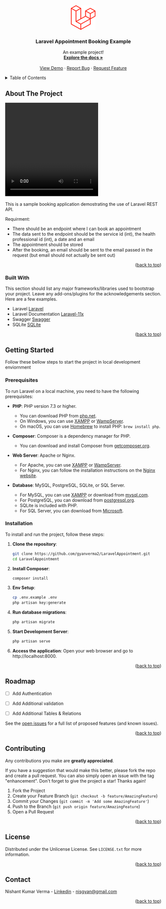 
<a id="readme-top"></a>


<!-- PROJECT LOGO -->
<br />
<div align="center">
  <a href="#">
    <img src="public/images/logo.svg" alt="Laravel Logo" width="80" height="80">
  </a>

  <h3 align="center">Laravel Appointment Booking Example</h3>

  <p align="center">
    An example project!
    <br />
    <a href="#docs"><strong>Explore the docs »</strong></a>
    <br />
    <br />
    <a href="#demo">View Demo</a>
    &middot;
    <a href="https://github.com/gyanverma2/LaravelAppointment/issues">Report Bug</a>
    &middot;
    <a href="https://github.com/gyanverma2/LaravelAppointment/issues">Request Feature</a>
  </p>
</div>



<!-- TABLE OF CONTENTS -->
<details>
  <summary>Table of Contents</summary>
  <ol>
    <li>
      <a href="#about-the-project">About The Project</a>
      <ul>
        <li><a href="#built-with">Built With</a></li>
      </ul>
    </li>
    <li>
      <a href="#getting-started">Getting Started</a>
      <ul>
        <li><a href="#prerequisites">Prerequisites</a></li>
        <li><a href="#installation">Installation</a></li>
      </ul>
    </li>
     <li><a href="#roadmap">Roadmap</a></li>
    <li><a href="#contributing">Contributing</a></li>
    <li><a href="#license">License</a></li>
    <li><a href="#contact">Contact</a></li>
    
  </ol>
</details>



<!-- ABOUT THE PROJECT -->
## About The Project
<video src="https://github.com/gyanverma2/LaravelAppointment/public/images/DemoVideo.mp4" width="300" height="300" ></video>


This is a sample booking application demostrating the use of Laravel REST API.

Requirment:  
* There should be an endpoint where I can book an appointment
* The data sent to the endpoint should be the service id (int), the health professional id (int), a date and an email
* The appointment should be stored
* After the booking, an email should be sent to the email passed in the request (but email should not actually be sent out)


<p align="right">(<a href="#readme-top">back to top</a>)</p>



### Built With

This section should list any major frameworks/libraries used to bootstrap your project. Leave any add-ons/plugins for the acknowledgements section. Here are a few examples.

* Laravel [Laravel]
* Laravel Documentation [Laravel-11x]
* Swagger [Swagger]
* SQLite [SQLite]

<p align="right">(<a href="#readme-top">back to top</a>)</p>



<!-- GETTING STARTED -->
## Getting Started

Follow these bellow steps to start the project in local development enviornment

### Prerequisites

To run Laravel on a local machine, you need to have the following prerequisites:

- **PHP**: PHP version 7.3 or higher.
  - You can download PHP from [php.net](https://www.php.net/downloads).
  - On Windows, you can use [XAMPP](https://www.apachefriends.org/index.html) or [WampServer](http://www.wampserver.com/en/).
  - On macOS, you can use [Homebrew](https://brew.sh/) to install PHP: `brew install php`.

- **Composer**: Composer is a dependency manager for PHP.
  - You can download and install Composer from [getcomposer.org](https://getcomposer.org/download/).

- **Web Server**: Apache or Nginx.
  - For Apache, you can use [XAMPP](https://www.apachefriends.org/index.html) or [WampServer](http://www.wampserver.com/en/).
  - For Nginx, you can follow the installation instructions on the [Nginx website](https://nginx.org/en/download.html).

- **Database**: MySQL, PostgreSQL, SQLite, or SQL Server.
  - For MySQL, you can use [XAMPP](https://www.apachefriends.org/index.html) or download from [mysql.com](https://dev.mysql.com/downloads/).
  - For PostgreSQL, you can download from [postgresql.org](https://www.postgresql.org/download/).
  - SQLite is included with PHP.
  - For SQL Server, you can download from [Microsoft](https://www.microsoft.com/en-us/sql-server/sql-server-downloads).


### Installation

To install and run the project, follow these steps:

1. **Clone the repository**:
   ```sh
   git clone https://github.com/gyanverma2/LaravelAppointment.git
   cd LaravelAppointment

2. **Install Composer**:
   ```sh
   composer install

3. **Env Setup**:
   ```sh
   cp .env.example .env
   php artisan key:generate

4. **Run database migrations**:
   ```sh
   php artisan migrate

5. **Start Development Server**:
   ```sh
   php artisan serve

6. **Access the application**:
    Open your web browser and go to http://localhost:8000.

<p align="right">(<a href="#readme-top">back to top</a>)</p>


<!-- ROADMAP -->
## Roadmap

- [ ] Add Authentication
- [ ] Add Additional validation
- [ ] Add Additional Tables & Relations


See the [open issues](https://github.com/gyanverma2/LaravelAppointment/issues) for a full list of proposed features (and known issues).

<p align="right">(<a href="#readme-top">back to top</a>)</p>



<!-- CONTRIBUTING -->
## Contributing

Any contributions you make are **greatly appreciated**.

If you have a suggestion that would make this better, please fork the repo and create a pull request. You can also simply open an issue with the tag "enhancement".
Don't forget to give the project a star! Thanks again!

1. Fork the Project
2. Create your Feature Branch (`git checkout -b feature/AmazingFeature`)
3. Commit your Changes (`git commit -m 'Add some AmazingFeature'`)
4. Push to the Branch (`git push origin feature/AmazingFeature`)
5. Open a Pull Request

<p align="right">(<a href="#readme-top">back to top</a>)</p>



<!-- LICENSE -->
## License

Distributed under the Unlicense License. See `LICENSE.txt` for more information.

<p align="right">(<a href="#readme-top">back to top</a>)</p>



<!-- CONTACT -->
## Contact

Nishant Kumar Verma - [Linkedin](https://www.linkedin.com/in/gyanverma/) - nisgyan@gmail.com


<p align="right">(<a href="#readme-top">back to top</a>)</p>


<!-- MARKDOWN LINKS & IMAGES -->
<!-- https://www.markdownguide.org/basic-syntax/#reference-style-links -->
[Laravel]: https://laravel.com/
[Laravel-11x]: https://laravel.com/docs/11.x
[Swagger]: https://swagger.io/
[SQLite]: https://www.sqlite.org/